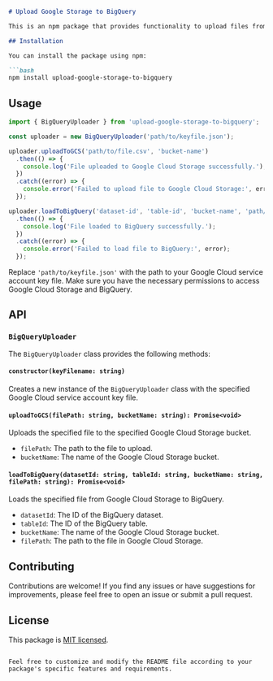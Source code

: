 ```markdown
# Upload Google Storage to BigQuery

This is an npm package that provides functionality to upload files from Google Cloud Storage to BigQuery.

## Installation

You can install the package using npm:

```bash
npm install upload-google-storage-to-bigquery
```

## Usage

```javascript
import { BigQueryUploader } from 'upload-google-storage-to-bigquery';

const uploader = new BigQueryUploader('path/to/keyfile.json');

uploader.uploadToGCS('path/to/file.csv', 'bucket-name')
  .then(() => {
    console.log('File uploaded to Google Cloud Storage successfully.');
  })
  .catch((error) => {
    console.error('Failed to upload file to Google Cloud Storage:', error);
  });

uploader.loadToBigQuery('dataset-id', 'table-id', 'bucket-name', 'path/to/file.csv')
  .then(() => {
    console.log('File loaded to BigQuery successfully.');
  })
  .catch((error) => {
    console.error('Failed to load file to BigQuery:', error);
  });
```

Replace `'path/to/keyfile.json'` with the path to your Google Cloud service account key file. Make sure you have the necessary permissions to access Google Cloud Storage and BigQuery.

## API

### `BigQueryUploader`

The `BigQueryUploader` class provides the following methods:

#### `constructor(keyFilename: string)`

Creates a new instance of the `BigQueryUploader` class with the specified Google Cloud service account key file.

#### `uploadToGCS(filePath: string, bucketName: string): Promise<void>`

Uploads the specified file to the specified Google Cloud Storage bucket.

- `filePath`: The path to the file to upload.
- `bucketName`: The name of the Google Cloud Storage bucket.

#### `loadToBigQuery(datasetId: string, tableId: string, bucketName: string, filePath: string): Promise<void>`

Loads the specified file from Google Cloud Storage to BigQuery.

- `datasetId`: The ID of the BigQuery dataset.
- `tableId`: The ID of the BigQuery table.
- `bucketName`: The name of the Google Cloud Storage bucket.
- `filePath`: The path to the file in Google Cloud Storage.

## Contributing

Contributions are welcome! If you find any issues or have suggestions for improvements, please feel free to open an issue or submit a pull request.

## License

This package is [MIT licensed](LICENSE).
```

Feel free to customize and modify the README file according to your package's specific features and requirements.